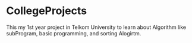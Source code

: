 # CollegeProjects
This my 1st year project in Telkom University to learn about Algorithm like subProgram, basic programming, and sorting Alogirtm.
